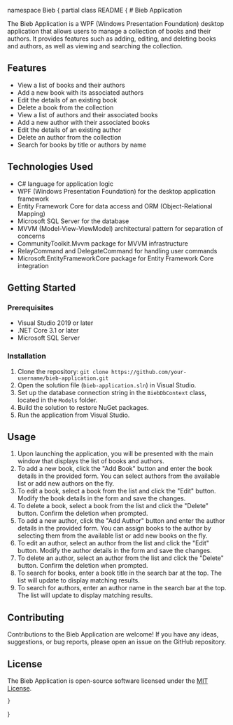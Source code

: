 ﻿namespace Bieb
{
    partial class README
    {
    # Bieb Application

The Bieb Application is a WPF (Windows Presentation Foundation) desktop application that allows users to manage a collection of books and their authors. It provides features such as adding, editing, and deleting books and authors, as well as viewing and searching the collection.

## Features

- View a list of books and their authors
- Add a new book with its associated authors
- Edit the details of an existing book
- Delete a book from the collection
- View a list of authors and their associated books
- Add a new author with their associated books
- Edit the details of an existing author
- Delete an author from the collection
- Search for books by title or authors by name

## Technologies Used

- C# language for application logic
- WPF (Windows Presentation Foundation) for the desktop application framework
- Entity Framework Core for data access and ORM (Object-Relational Mapping)
- Microsoft SQL Server for the database
- MVVM (Model-View-ViewModel) architectural pattern for separation of concerns
- CommunityToolkit.Mvvm package for MVVM infrastructure
- RelayCommand and DelegateCommand for handling user commands
- Microsoft.EntityFrameworkCore package for Entity Framework Core integration

## Getting Started

### Prerequisites

- Visual Studio 2019 or later
- .NET Core 3.1 or later
- Microsoft SQL Server

### Installation

1. Clone the repository: `git clone https://github.com/your-username/bieb-application.git`
2. Open the solution file (`bieb-application.sln`) in Visual Studio.
3. Set up the database connection string in the `BiebDbContext` class, located in the `Models` folder.
4. Build the solution to restore NuGet packages.
5. Run the application from Visual Studio.

## Usage

1. Upon launching the application, you will be presented with the main window that displays the list of books and authors.
2. To add a new book, click the "Add Book" button and enter the book details in the provided form. You can select authors from the available list or add new authors on the fly.
3. To edit a book, select a book from the list and click the "Edit" button. Modify the book details in the form and save the changes.
4. To delete a book, select a book from the list and click the "Delete" button. Confirm the deletion when prompted.
5. To add a new author, click the "Add Author" button and enter the author details in the provided form. You can assign books to the author by selecting them from the available list or add new books on the fly.
6. To edit an author, select an author from the list and click the "Edit" button. Modify the author details in the form and save the changes.
7. To delete an author, select an author from the list and click the "Delete" button. Confirm the deletion when prompted.
8. To search for books, enter a book title in the search bar at the top. The list will update to display matching results.
9. To search for authors, enter an author name in the search bar at the top. The list will update to display matching results.

## Contributing

Contributions to the Bieb Application are welcome! If you have any ideas, suggestions, or bug reports, please open an issue on the GitHub repository.

## License

The Bieb Application is open-source software licensed under the [MIT License](https://opensource.org/licenses/MIT).

    }
}
